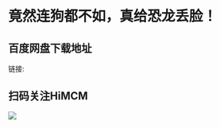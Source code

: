 # 竟然连狗都不如，真给恐龙丢脸！

## 百度网盘下载地址
  
链接:   

## 扫码关注HiMCM
![](https://avatars2.githubusercontent.com/u/16745793?s=200&v=4)
